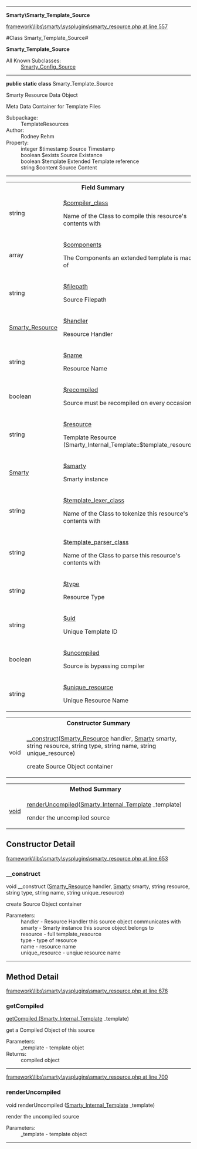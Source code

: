 

- - -

**Smarty\Smarty_Template_Source**


<a href="https://github.com/JeyDotC/Hirudo/blob/master/framework/libs/smarty/sysplugins/smarty_resource.php#L557" target='_blank'>framework\libs\smarty\sysplugins\smarty_resource.php at line 557</a>

#Class Smarty_Template_Source#

**Smarty_Template_Source**


<dl>
<dt>All Known Subclasses:</dt>
<dd><a href="https://github.com/JeyDotC/Hirudo-docs/blob/master/smarty/Smarty_Config_Source.md">Smarty_Config_Source</a> </dd>
</dl>



- - -

<p><strong>public static  class</strong> <span>Smarty_Template_Source</span></p>

<div class="comment" id="overview_description"><p>Smarty Resource Data Object</p><p>Meta Data Container for Template Files</p></div>

<dl>
<dt>Subpackage:</dt>
<dd>TemplateResources</dd>
<dt>Author:</dt>
<dd>Rodney Rehm</dd>
<dt>Property:</dt>
<dd>integer $timestamp Source Timestamp</dd>
<dd>boolean $exists Source Existance</dd>
<dd>boolean $template Extended Template reference</dd>
<dd>string $content Source Content</dd>
</dl>


- - -



<table id="summary_field">
<tr><th colspan="2">Field Summary</th></tr>
<tr>
<td><span class='k'></span> <span class='nx'>string</span></td>
<td class="description"><p class="name" ><a href="#compiler_class"> $compiler_class</a>
                                </p><p class="description">Name of the Class to compile this resource's contents with</p></td>
</tr>
<tr>
<td><span class='k'></span> <span class='nx'>array</span></td>
<td class="description"><p class="name" ><a href="#components"> $components</a>
                                </p><p class="description">The Components an extended template is made of</p></td>
</tr>
<tr>
<td><span class='k'></span> <span class='nx'>string</span></td>
<td class="description"><p class="name" ><a href="#filepath"> $filepath</a>
                                </p><p class="description">Source Filepath</p></td>
</tr>
<tr>
<td><span class='k'></span> <span class='nx'><a href='https://github.com/JeyDotC/Hirudo-docs/blob/master/smarty/Smarty_Resource'>Smarty_Resource</a></span></td>
<td class="description"><p class="name" ><a href="#handler"> $handler</a>
                                </p><p class="description">Resource Handler</p></td>
</tr>
<tr>
<td><span class='k'></span> <span class='nx'>string</span></td>
<td class="description"><p class="name" ><a href="#name"> $name</a>
                                </p><p class="description">Resource Name</p></td>
</tr>
<tr>
<td><span class='k'></span> <span class='nx'>boolean</span></td>
<td class="description"><p class="name" ><a href="#recompiled"> $recompiled</a>
                                </p><p class="description">Source must be recompiled on every occasion</p></td>
</tr>
<tr>
<td><span class='k'></span> <span class='nx'>string</span></td>
<td class="description"><p class="name" ><a href="#resource"> $resource</a>
                                </p><p class="description">Template Resource (Smarty_Internal_Template::$template_resource)</p></td>
</tr>
<tr>
<td><span class='k'></span> <span class='nx'><a href='https://github.com/JeyDotC/Hirudo-docs/blob/master/smarty/Smarty'>Smarty</a></span></td>
<td class="description"><p class="name" ><a href="#smarty"> $smarty</a>
                                </p><p class="description">Smarty instance</p></td>
</tr>
<tr>
<td><span class='k'></span> <span class='nx'>string</span></td>
<td class="description"><p class="name" ><a href="#template_lexer_class"> $template_lexer_class</a>
                                </p><p class="description">Name of the Class to tokenize this resource's contents with</p></td>
</tr>
<tr>
<td><span class='k'></span> <span class='nx'>string</span></td>
<td class="description"><p class="name" ><a href="#template_parser_class"> $template_parser_class</a>
                                </p><p class="description">Name of the Class to parse this resource's contents with</p></td>
</tr>
<tr>
<td><span class='k'></span> <span class='nx'>string</span></td>
<td class="description"><p class="name" ><a href="#type"> $type</a>
                                </p><p class="description">Resource Type</p></td>
</tr>
<tr>
<td><span class='k'></span> <span class='nx'>string</span></td>
<td class="description"><p class="name" ><a href="#uid"> $uid</a>
                                </p><p class="description">Unique Template ID</p></td>
</tr>
<tr>
<td><span class='k'></span> <span class='nx'>boolean</span></td>
<td class="description"><p class="name" ><a href="#uncompiled"> $uncompiled</a>
                                </p><p class="description">Source is bypassing compiler</p></td>
</tr>
<tr>
<td><span class='k'></span> <span class='nx'>string</span></td>
<td class="description"><p class="name" ><a href="#unique_resource"> $unique_resource</a>
                                </p><p class="description">Unique Resource Name</p></td>
</tr>
</table>

<table id="summary_constructor">
<tr><th colspan="2">Constructor Summary</th></tr>
<tr>
<td><span class='k'></span> <span class='nx'>void</span></td>
<td class="description"><p class="name"><a href="#__construct">__construct</a>(<a href="https://github.com/JeyDotC/Hirudo/blob/master/smarty/Smarty_Resource.md">Smarty_Resource</a> handler, <a href="https://github.com/JeyDotC/Hirudo/blob/master/smarty/Smarty.md">Smarty</a> smarty, string resource, string type, string name, string unique_resource)</p><p class="description">create Source Object container</p></td>
</tr>
</table>

<table id="summary_method">
<tr><th colspan="2">Method Summary</th></tr>
<tr>
<td><span class='k'></span> <span class='nx'><a href='https://github.com/JeyDotC/Hirudo-docs/blob/master/smarty/Smarty_Template_Compiled>Smarty_Template_Compiled</a></span></td>
<td class="description"><p class="name"><a href="#getcompiled">getCompiled</a>(<a href="https://github.com/JeyDotC/Hirudo/blob/master/smarty/Smarty_Internal_Template.md">Smarty_Internal_Template</a> _template)</p><p class="description">get a Compiled Object of this source</p></td>
</tr>
<tr>
<td><span class='k'></span> <span class='nx'>void</span></td>
<td class="description"><p class="name"><a href="#renderuncompiled">renderUncompiled</a>(<a href="https://github.com/JeyDotC/Hirudo/blob/master/smarty/Smarty_Internal_Template.md">Smarty_Internal_Template</a> _template)</p><p class="description">render the uncompiled source</p></td>
</tr>
</table>

<h2 id="detail_method">Constructor Detail</h2>

<a href="https://github.com/JeyDotC/Hirudo/blob/master/framework/libs/smarty/sysplugins/smarty_resource.php#L653" target='_blank'>framework\libs\smarty\sysplugins\smarty_resource.php at line 653</a>

<h3 id="__construct">__construct</h3>
<span class='k'></span> <span class='nx'>void</span> <span class='nf'>__construct</span> (<a href="https://github.com/JeyDotC/Hirudo/blob/master/smarty/Smarty_Resource.md">Smarty_Resource</a> handler, <a href="https://github.com/JeyDotC/Hirudo/blob/master/smarty/Smarty.md">Smarty</a> smarty, string resource, string type, string name, string unique_resource)

<div class="details">
<p>create Source Object container</p><dl>
<dt>Parameters:</dt>
<dd>handler - Resource Handler this source object communicates with</dd>
<dd>smarty - Smarty instance this source object belongs to</dd>
<dd>resource - full template_resource</dd>
<dd>type - type of resource</dd>
<dd>name - resource name</dd>
<dd>unique_resource - unqiue resource name</dd>
</dl>

</div>

- - -

<h2 id="detail_method">Method Detail</h2>

<a href="https://github.com/JeyDotC/Hirudo/blob/master/framework/libs/smarty/sysplugins/smarty_resource.php#L676" target='_blank'>framework\libs\smarty\sysplugins\smarty_resource.php at line 676</a>

<h3 id="getCompiled()">getCompiled</h3>
<span class='k'></span> <span class='nx'><a href='https://github.com/JeyDotC/Hirudo-docs/blob/master/smarty/Smarty_Template_Compiled>Smarty_Template_Compiled</a></span> <span class='nf'>getCompiled</span> (<a href="https://github.com/JeyDotC/Hirudo/blob/master/smarty/Smarty_Internal_Template.md">Smarty_Internal_Template</a> _template)

<div class="details">
<p>get a Compiled Object of this source</p><dl>
<dt>Parameters:</dt>
<dd>_template - template objet</dd>
<dt>Returns:</dt>
<dd>compiled object</dd>
</dl>

</div>

- - -


<a href="https://github.com/JeyDotC/Hirudo/blob/master/framework/libs/smarty/sysplugins/smarty_resource.php#L700" target='_blank'>framework\libs\smarty\sysplugins\smarty_resource.php at line 700</a>

<h3 id="renderUncompiled()">renderUncompiled</h3>
<span class='k'></span> <span class='nx'>void</span> <span class='nf'>renderUncompiled</span> (<a href="https://github.com/JeyDotC/Hirudo/blob/master/smarty/Smarty_Internal_Template.md">Smarty_Internal_Template</a> _template)

<div class="details">
<p>render the uncompiled source</p><dl>
<dt>Parameters:</dt>
<dd>_template - template object</dd>
</dl>

</div>

- - -

